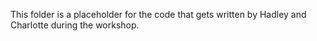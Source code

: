 This folder is a placeholder for the code that gets written by Hadley and Charlotte during the workshop.
